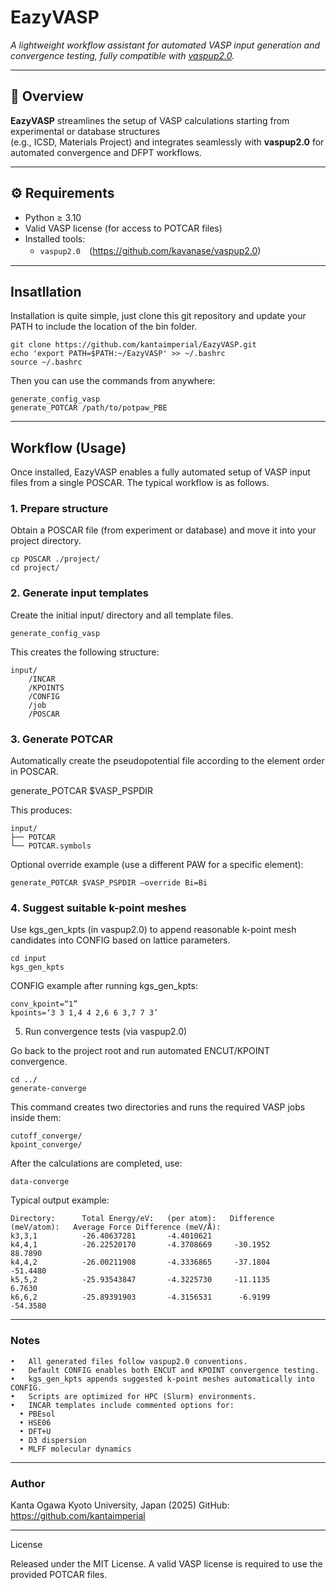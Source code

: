 # EazyVASP

_A lightweight workflow assistant for automated VASP input generation and convergence testing, fully compatible with [vaspup2.0](https://github.com/kavanase/vaspup2.0)._

---

## 🧩 Overview

**EazyVASP** streamlines the setup of VASP calculations starting from experimental or database structures  
(e.g., ICSD, Materials Project) and integrates seamlessly with **vaspup2.0** for automated convergence and DFPT workflows.

---

## ⚙️ Requirements

- Python ≥ 3.10
- Valid VASP license (for access to POTCAR files)
- Installed tools:
  - `vaspup2.0`　(https://github.com/kavanase/vaspup2.0)
 
---
## Insatllation
Installation is quite simple, just clone this git repository and update your PATH to include the location of the bin folder.

```
git clone https://github.com/kantaimperial/EazyVASP.git
echo 'export PATH=$PATH:~/EazyVASP' >> ~/.bashrc
source ~/.bashrc
```

Then you can use the commands from anywhere:
```
generate_config_vasp
generate_POTCAR /path/to/potpaw_PBE
```

---
## Workflow (Usage)

Once installed, EazyVASP enables a fully automated setup of VASP input files from a single POSCAR.
The typical workflow is as follows.

### 1. Prepare structure

Obtain a POSCAR file (from experiment or database) and move it into your project directory.

```
cp POSCAR ./project/
cd project/
```

### 2. Generate input templates

Create the initial input/ directory and all template files.

`generate_config_vasp`

This creates the following structure:
```
input/
    /INCAR
    /KPOINTS
    /CONFIG
    /job
    /POSCAR
```
### 3. Generate POTCAR

Automatically create the pseudopotential file according to the element order in POSCAR.

generate_POTCAR $VASP_PSPDIR

This produces:
```
input/
├── POTCAR
└── POTCAR.symbols
```

Optional override example (use a different PAW for a specific element):
```
generate_POTCAR $VASP_PSPDIR –override Bi=Bi
```

### 4. Suggest suitable k-point meshes

Use kgs_gen_kpts (in vaspup2.0) to append reasonable k-point mesh candidates into CONFIG based on lattice parameters.

```
cd input
kgs_gen_kpts
```

CONFIG example after running kgs_gen_kpts:
```
conv_kpoint=“1”
kpoints=‘3 3 1,4 4 2,6 6 3,7 7 3’
```

5. Run convergence tests (via vaspup2.0)

Go back to the project root and run automated ENCUT/KPOINT convergence.

```
cd ../
generate-converge
```
This command creates two directories and runs the required VASP jobs inside them:
```
cutoff_converge/
kpoint_converge/
```
After the calculations are completed, use:

```
data-converge
```

Typical output example:
```
Directory:      Total Energy/eV:   (per atom):   Difference (meV/atom):   Average Force Difference (meV/Å):
k3,3,1          -26.40637281       -4.4010621
k4,4,1          -26.22520170       -4.3708669     -30.1952                 88.7890
k4,4,2          -26.00211908       -4.3336865     -37.1804                -51.4480
k5,5,2          -25.93543847       -4.3225730     -11.1135                  6.7630
k6,6,2          -25.89391903       -4.3156531      -6.9199                -54.3580
```
---
### Notes
	•	All generated files follow vaspup2.0 conventions.
	•	Default CONFIG enables both ENCUT and KPOINT convergence testing.
	•	kgs_gen_kpts appends suggested k-point meshes automatically into CONFIG.
	•	Scripts are optimized for HPC (Slurm) environments.
	•	INCAR templates include commented options for:
	  •	PBEsol
	  •	HSE06
	  •	DFT+U
	  •	D3 dispersion
	  •	MLFF molecular dynamics

---
### Author
Kanta Ogawa
Kyoto University, Japan (2025)
GitHub: https://github.com/kantaimperial

---
License

Released under the MIT License.
A valid VASP license is required to use the provided POTCAR files.
